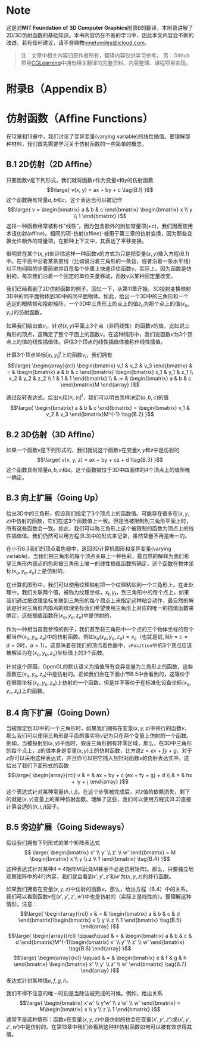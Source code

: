 # Note
这是对**MIT Foundation of 3D Computer Graphics**附录B的翻译，本附录讲解了2D/3D仿射函数的基础知识。本书内容仍在不断的学习中，因此本文内容会不断的改进。若有任何建议，请不吝赐教<ninetymiles@icloud.com>。 

> 注：文章中相关内容归原作者所有，翻译内容仅供学习参考。
> 另：Github项目[CGLearning](https://github.com/nintymiles/CGLearning)中拥有相关翻译的完整资料、内容整理、课程项目实现。

# 附录B（Appendix B）

# 仿射函数（Afﬁne Functions）
在12章和13章中，我们讨论了变异变量(varying variable)的线性插值。要理解那种材料，我们首先需要学习关于仿射函数的一些简单的概念。

## B.1 2D仿射（2D Afﬁne）
只要函数$v$是下列形式，我们就将函数$v$作为变量$x$和$y$的仿射函数
$$\large{
v(x, y) = ax + by + c \tag{B.1}
}$$
这个函数拥有常量$a,b$和$c$。这个表达也可以被记作
$$\large{
v = 
\begin{bmatrix} a & b & c \end{bmatrix}  \begin{bmatrix} x \\ y \\ 1 \end{bmatrix}
}$$
这样一种函数经常被称作“线性”，因为包含额外的附加常量项($+c$)，我们因而使用术语仿射(affine)。相同的项-仿射(affine)-被用于第三章的仿射变换，因为那些变换允许额外的常量项，在那种上下文中，其表达了平移变换。

很明显在某个$(x,y)$处评估这样一种函数$v$的方式为只是把变量$(x,y)$插入方程(B.1)中。在平面中沿着某条直线（比如说沿着三角形的一条边，或者沿着一条水平线）以平均间隔的步骤前进并且在每个步骤上快速评估函数$v$。实际上，因为函数是仿射的，每次我们沿着一个固定的单位矢量移动，函数$v$以某种固定量改变。

我们已经看到了2D仿射函数的例子。回忆一下，从第11章开始，3D投射变换映射3D中的同平面物体到3D中的同平面物体。如此，给出一个3D中的三角形和一个选定的眼睛帧和投射矩阵，一个3D中三角形上的点上的值$z_n$为那个点上的值$(x_n,y_n)$的仿射函数。

如果我们给出值$v_i$，针对$(x,y)$平面上3个点（非同线性）的函数$v$的值，比如说三角形的顶点，这确定了整个平面上的函数$v$。在这种情形中，我们说函数$v$为3个顶点上的值的线性插值体。评估3个顶点的线性插值体被称作线性插值。

计算3个顶点坐标$[x_i,y_i]^t$上的函数$v_i$，我们拥有
$$\large{ \begin{array}{rcl}
\begin{bmatrix} v_1 & v_2 & v_3 \end{bmatrix} & = & \begin{bmatrix} a & b & c \end{bmatrix} \begin{bmatrix} x_1 & y_1 & z_1 \\ x_2 & y_2 & z_2 \\ 1 & 1 & 1 \end{bmatrix} \\
& := & \begin{bmatrix} a & b & c \end{bmatrix}M
\end{array} }$$

通过反转表达式，给出$v_i$和$[x_i,y_i]^t$，我们可以明白怎样决定$(a,b,c)$的值
$$\large{
\begin{bmatrix} a & b & c \end{bmatrix} = \begin{bmatrix} v_1 & v_2 & v_3 \end{bmatrix}M^{-1} \tag{B.2}
}$$

## B.2 3D仿射（3D Afﬁne）
如果一个函数$v$是下列形式的，我们就说这个函数$v$在变量$x,y$和$z$中是仿射的
$$\large{
v(x, y, z) = ax + by + cz + d \tag{B.3}
}$$
这个函数具有常量$a,b,c$和$d$。这个函数被位于3D中四面体的4个顶点上的值所唯一确定。

## B.3 向上扩展（Going Up）
给出3D中的三角形，假设我们指定了3个顶点上的函数值。可能存在很多在$(x,y,z)$中仿射的函数，它们在这3个函数值上一致。但是当被限制到三角形平面上时，所有这些函数会一致。如此，我们可以称三角形上这个被限制的函数为顶点上的线性插值体。我们仍然可以用方程(B.3)中的形式来记录，虽然常量不再是唯一的。

在小节6.3我们的顶点着色器中，返回3D计算机图形和变异变量(varying variable)，当我们把三角形的每个顶点关联上一种色彩，最自然的解释为我们希望三角形内部点的色彩被三角形上唯一的线性插值函数所确定，这个函数在物体坐标$(x_o,y_o,z_o)$上是仿射的。

在计算机图形中，我们可以使用纹理映射把一个纹理粘贴到一个三角形上。在此处理中，我们关联两个值，被称为纹理坐标，$x_t,y_t$，到三角形中的每个点上。如果我们通过把纹理坐标关联到三角形的每个顶点上来指定这种粘合动作，最自然的解读是针对三角形内部点的纹理坐标我们希望使用三角形上对应的唯一的插值函数来确定，这些插值函数在$(x_o,y_o,z_o)$中是仿射的，

作为一种相当自我参照的例子，我们甚至将三角形中一个点的三个物体坐标的每个都当作$(x_o,y_o,z_o)$中的仿射函数。例如$x_o(x_o,y_o,z_o)=x_o$（也就是说,当$b=c=d=0$时，$a=1$）。这意味着在我们的顶点着色器中，`vPosition`中的3个顶点应该被解读为在$(x_o,y_o,z_o)$坐标值上的3个函数。

针对这个原因，OpenGL的默认语义为插值所有变异变量为三角形上的函数，这些函数在$(x_o,y_o,z_o)$中是仿射的。正如我们会在下面小节B.5中会看到的，这等价于在眼睛坐标$(x_e,y_e,z_e)$上仿射的一个函数，但是并不等价于在标准化设备坐标$(x_n,y_n,z_n)$上的函数。

## B.4 向下扩展（Going Down）
当被限定到3D中的一个三角形时，如果我们拥有在变量$(x,y,z)$中并行的函数$v$，那么我们可以使用三角形是平面的事实将$v$记为只在两个变量上仿射的一个函数。例如，当被投射到$(x,y)$平面时，假设三角形拥有非零区域，那么，在3D中三角形的每个点上，$z$的值本身是变量$(x,y)$上的仿射函数，比方说$z = ex + fy + g$。对于$z$你可以采用这种表达式，并且你可以把它插入到针对函数$v$的仿射表达式中。这给出了我们下面形式的函数
$$\large{ \begin{array}{rcl}
v & = & ax + by + c (ex + fy + g) + d \\
  & = & hx + iy + j
\end{array} }$$
这个表达式针对某种常量$(h,i,j)$。在这个步骤被完成后，对$z$值的依赖消失，剩下的就是$(x,y)$变量上的某种仿射函数。理解了这些，我们可以使用方程式(8.2)直接计算合适的$(h,i,j)$因子。

## B.5 旁边扩展（Going Sideways）
假设我们拥有下列形式的某个矩阵表达式
$$ \large{
\begin{bmatrix} x' \\ y' \\ z' \\ w' \end{bmatrix} = M
\begin{bmatrix} x \\ y \\ z \\ 1 \end{bmatrix}  \tag{B.4}
}$$
这种表达式针对某种$4\times4$矩阵M(此处M甚至不必是仿射矩阵)。那么，只要独立地观察矩阵中的4行内容，我们就会看到$x',y',z'$和$w'$为$(x,y,z)$的并行函数。

如果我们拥有在变量$(x,y,z)$中仿射的函数$v$，那么，给出方程（B.4）中的关系，我们可以看到函数$v$在$(x',y',z',w')$中也是仿射的（实际上是线性的）。要理解这种情形，注意：
$$\large{ \begin{array}{rcl}
v & = & \begin{bmatrix} a & b & c & d \end{bmatrix}\begin{bmatrix} x \\ y \\ z \\ 1 \end{bmatrix}  \tag{B.5}  
\end{array} }$$
$$\large{ \begin{array}{rcl}
\qquad\quad & = & \begin{bmatrix} a & b & c & d \end{bmatrix}M^{-1}\begin{bmatrix} x' \\ y' \\ z' \\ w' \end{bmatrix}  \tag{B.6} 
\end{array} }$$
$$\large{ \begin{array}{rcl}
\qquad & = & \begin{bmatrix} e & f & g & h \end{bmatrix} \begin{bmatrix} x' \\ y' \\ z' \\ w' \end{bmatrix}  \tag{B.7} 
\end{array} }$$
表达式针对某种值$e,f,g,h$。

我们不得不注意的唯一时刻是当除法被完成的时候。例如，给出关系
$$\large{
\begin{bmatrix} x'w' \\ y'w' \\ z'w' \\ w' \end{bmatrix} = M\begin{bmatrix} x \\ y \\ z \\ 1 \end{bmatrix}
}$$
通常不是这种情形：函数$v$在变量$(x,y,z)$中是仿射的也会在变量$(x',y',z')$或$(x',y',z',w')$中是仿射的。在第13章中我们会看到这种非仿射函数如何可以被有效求得其值。

